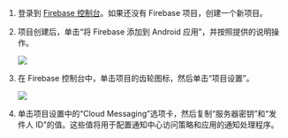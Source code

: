 

1. 登录到 [Firebase 控制台](https://firebase.google.com/console/)。如果还没有 Firebase 项目，创建一个新项目。
2. 项目创建后，单击“将 Firebase 添加到 Android 应用”，并按照提供的说明操作。

	![](./media/notification-hubs-enable-firebase-cloud-messaging/notification-hubs-add-firebase-to-android-app.png)

3. 在 Firebase 控制台中，单击项目的齿轮图标，然后单击“项目设置”。

	![](./media/notification-hubs-enable-firebase-cloud-messaging/notification-hubs-firebase-console-project-settings.png)

4. 单击项目设置中的“Cloud Messaging”选项卡，然后复制“服务器密钥”和“发件人 ID”的值。这些值将用于配置通知中心访问策略和应用的通知处理程序。
  
<!---HONumber=Mooncake_0725_2016-->